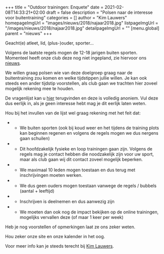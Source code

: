 +++
title = "Outdoor trainingen: Enquete"
date = 2021-02-08T14:33:21+02:00
draft = false
description = "Polsen naar de interesse voor buitentraining"
categories = []
author = "Kim Lauwers"
homepageImgUrl = "images/nieuws/2018/najaar2018.jpg"
listpageImgUrl = "/images/nieuws/2018/najaar2018.jpg"
detailpageImgUrl = ""
[menu.global]
    parent = "nieuws"
+++



Geacht(e) atleet, lid, (plus-)ouder, sporter…

Volgens de laatste regels mogen de 12-18 jarigen buiten sporten. 
Momenteel heeft onze club deze nog niet ingepland, zie hiervoor ons [nieuws](https://www.invictokeerbergen.be/nieuws/2021/02/02/02-februari-corona-2021/).

We willen graag polsen wie van deze doelgroep graag naar de buitentraining zou komen en welke tijdstippen jullie willen.
Je kan ook steeds een ander tijdstip voorstellen, als club gaan we trachten hier zoveel mogelijk rekening mee te houden.

De vragenlijst kan u [hier](https://forms.gle/izLxkBRfp95diKJk9) terugvinden en deze is volledig anoniem.
Vul deze dus eerlijk in, als je geen interesse hebt mag je dit eerlijk laten weten.

Hou bij het invullen van de lijst wel graag rekening met het feit dat:

* - We buiten sporten (ook bij koud weer en het tijdens de training plots kan beginnen regenen en volgens de regels mogen we dus nergens gaan schuilen)
* - Dit hoofdzakelijk fysieke en loop trainingen gaan zijn. Volgens de regels mag je contact hebben die noodzakelijk zijn voor uw sport, maar als club gaan wij dit contact zoveel mogelijk beperken.
* - We maximaal 10 leden mogen toestaan en dus terug met inschrijvingen moeten werken.
* - We dus geen ouders mogen toestaan vanwege de regels / bubbels (aantal + leeftijd)
* - Inschrijven is deelnemen en dus aanwezig zijn
* - We moeten dan ook nog de impact bekijken op de online trainingen, mogelijks vervallen deze (of maar 1 keer per week)

Heb je nog voorstellen of opmerkingen laat ze ons zeker weten.

Hou zeker onze site en onze kalender in het oog.

Voor meer info kan je steeds terecht bij [Kim Lauwers](https://www.invictokeerbergen.be/trainers/#Kim_Lauwers).